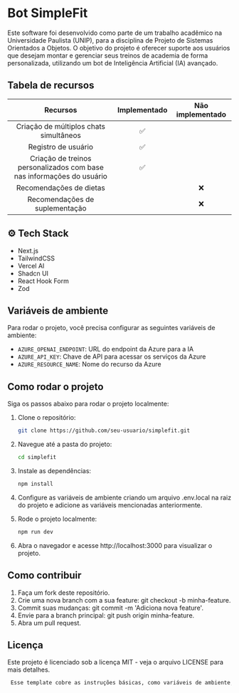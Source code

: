# Bot SimpleFit

Este software foi desenvolvido como parte de um trabalho acadêmico na Universidade Paulista (UNIP), para a disciplina de Projeto de Sistemas Orientados a Objetos. O objetivo do projeto é oferecer suporte aos usuários que desejam montar e gerenciar seus treinos de academia de forma personalizada, utilizando um bot de Inteligência Artificial (IA) avançado.

## Tabela de recursos

| Recursos                                                        | Implementado | Não implementado |
| :--------------------------------------------------------------:| :----------: | :--------------: |
| Criação de múltiplos chats simultâneos                           | ✅           |                  |
| Registro de usuário                                              | ✅           |                  |
| Criação de treinos personalizados com base nas informações do usuário | ✅           |                  |
| Recomendações de dietas                                          |              | ❌               |
| Recomendações de suplementação                                   |              | ❌               |

## ⚙️ Tech Stack

- Next.js
- TailwindCSS
- Vercel AI
- Shadcn UI
- React Hook Form
- Zod

## Variáveis de ambiente

Para rodar o projeto, você precisa configurar as seguintes variáveis de ambiente:

- `AZURE_OPENAI_ENDPOINT`: URL do endpoint da Azure para a IA
- `AZURE_API_KEY`: Chave de API para acessar os serviços da Azure
- `AZURE_RESOURCE_NAME`: Nome do recurso da Azure

## Como rodar o projeto

Siga os passos abaixo para rodar o projeto localmente:

1. Clone o repositório:

   ```bash
   git clone https://github.com/seu-usuario/simplefit.git
    ```
2. Navegue até a pasta do projeto:

   ```bash
   cd simplefit
    ```
3. Instale as dependências:

   ```bash
   npm install
    ```
4. Configure as variáveis de ambiente criando um arquivo .env.local na raiz do projeto e adicione as variáveis mencionadas anteriormente.

5. Rode o projeto localmente:

   ```bash
   npm run dev
    ```
6. Abra o navegador e acesse http://localhost:3000 para visualizar o projeto.


## Como contribuir

1. Faça um fork deste repositório.
2. Crie uma nova branch com a sua feature: git checkout -b minha-feature.
3. Commit suas mudanças: git commit -m 'Adiciona nova feature'.
4. Envie para a branch principal: git push origin minha-feature.
5. Abra um pull request.

## Licença

Este projeto é licenciado sob a licença MIT - veja o arquivo LICENSE para mais detalhes.

   ```bash
    Esse template cobre as instruções básicas, como variáveis de ambiente, como rodar a aplicação e como contribuir.
   ```